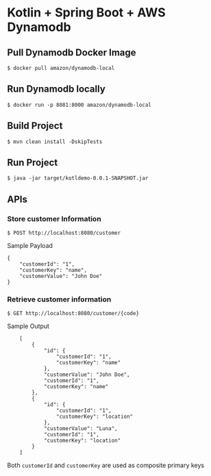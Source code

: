 # Kotlin + Spring Boot + AWS Dynamodb


## Pull Dynamodb Docker Image
    
    $ docker pull amazon/dynamodb-local


## Run Dynamodb locally

    $ docker run -p 8081:8000 amazon/dynamodb-local

## Build Project

    $ mvn clean install -DskipTests

## Run Project

    $ java -jar target/kotldemo-0.0.1-SNAPSHOT.jar
  
## APIs
### Store customer Information

    $ POST http://localhost:8080/customer
    
   Sample Payload
    
    {
    	"customerId": "1",
    	"customerKey": "name",
    	"customerValue": "John Doe"
    }
    
    
### Retrieve customer information

    $ GET http://localhost:8080/customer/{code}
    
   Sample Output
        
       
        [
            {
                "id": {
                    "customerId": "1",
                    "customerKey": "name"
                },
                "customerValue": "John Doe",
                "customerId": "1",
                "customerKey": "name"
            },
            {
                "id": {
                    "customerId": "1",
                    "customerKey": "location"
                },
                "customerValue": "Luna",
                "customerId": "1",
                "customerKey": "location"
            }
        ]
        
    
    
   Both `customerId` and `customerKey` are used as composite primary keys